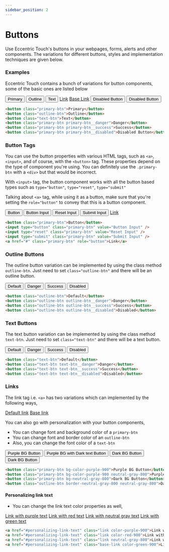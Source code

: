 ```yaml
---
sidebar_position: 2
---
```


# Buttons

Use Eccentric Touch's buttons in your webpages, forms, alerts and other components.
The variations for different buttons, styles and implementation techniques are given below.

### Examples

Eccentric Touch contains a bunch of variations for button components, some of the basic ones are listed below

<div class="button-list-wrapper">
  <button class="primary-btn">Primary</button>
  <button class="outline-btn">Outline</button>
  <button class="text-btn">Text</button>
  <a href="#" class="link">Link</a>
  <a href="#" class="base-link">Base Link</a>
  <button class="primary-btn primary-btn__disabled">Disabled Button</button>
  <button class="outline-btn outline-btn__disabled">Disabled Button</button>
</div>

```html
<button class="primary-btn">Primary</button>
<button class="outline-btn">Outline</button>
<button class="text-btn">Text</button>
<button class="primary-btn primary-btn__danger">Danger</button>
<button class="primary-btn primary-btn__success">Success</button>
<button class="primary-btn primary-btn__disabled">Disabled Button</button>
```

### Button Tags

You can use the button properties with various HTML tags, such as `<a>`, `<input>`, and of course, with the `<button>` tag. These properties depend on the type of component you're using. You can definitely use the `.primary-btn` with a `<div>` but that would be incorrect. 

With `<input>` tag, the button component works with all the button based types such as `type="button"`, `type="reset"`, `type="submit"`

Talking about `<a>` tag, while using it as a button, make sure that you're setting the `role="button"` to convey that this is a button component.

<div class="button-list-wrapper">
  <button class="primary-btn">Button</button>
  <input type="button" class="primary-btn" value="Button Input" />
  <input type="reset" class="primary-btn" value="Reset Input" />
  <input type="submit" class="primary-btn" value="Submit Input" />
  <a href="#" class="primary-btn" role="button">Link</a>
</div>

```html
<button class="primary-btn">Button</button>
<input type="button" class="primary-btn" value="Button Input" />
<input type="reset" class="primary-btn" value="Reset Input" />
<input type="submit" class="primary-btn" value="Submit Input" />
<a href="#" class="primary-btn" role="button">Link</a>
```

### Outline Buttons

The outline button variation can be implemented by using the class method `outline-btn`. Just need to set `class="outline-btn"` and there will be an outline button.

<div class="button-list-wrapper">
  <button class="outline-btn">Default</button>
  <button class="outline-btn outline-btn__danger">Danger</button>
  <button class="outline-btn outline-btn__success">Success</button>
  <button class="outline-btn outline-btn__disabled">Disabled</button>
</div>

```html
<button class="outline-btn">Default</button>
<button class="outline-btn outline-btn__danger">Danger</button>
<button class="outline-btn outline-btn__success">Success</button>
<button class="outline-btn outline-btn__disabled">Disabled</button>
```

### Text Buttons

The text button variation can be implemented by using the class method `text-btn`. Just need to set `class="text-btn"` and there will be a text button.

<div class="button-list-wrapper">
  <button class="text-btn">Default</button>
  <button class="text-btn text-btn__danger">Danger</button>
  <button class="text-btn text-btn__success">Success</button>
  <button class="text-btn text-btn__disabled">Disabled</button>
</div>

```html
<button class="text-btn">Default</button>
<button class="text-btn text-btn__danger">Danger</button>
<button class="text-btn text-btn__success">Success</button>
<button class="text-btn text-btn__disabled">Disabled</button>
```

### Links

The link tag i.e. `<a>` has two variations which can implemented by the following ways,

<div class="button-list-wrapper">
  <a href="#links" class="link">Default link</a>
  <a href="#links" class="base-link">Base link</a>
</div>

You can also go with personalization with your button components,
- You can change font and background color of a `primary-btn`
- You can change font and border color of an `outline-btn`
- Also, you can change the font color of a `text-btn`

<div class="button-list-wrapper">
  <button class="primary-btn bg-color-purple-900">Purple BG Button</button>
  <button class="primary-btn bg-color-purple-900 neutral-gray-800">Purple BG with Dark text Button</button>
  <button class="primary-btn bg-neutral-gray-800">Dark BG Button</button>
  <button class="outline-btn border-neutral-gray-800 neutral-gray-800">Dark BG Button</button>
</div>

```html
<button class="primary-btn bg-color-purple-900">Purple BG Button</button>
<button class="primary-btn bg-color-purple-900 neutral-gray-800">Purple BG with Dark text Button</button>
<button class="primary-btn bg-neutral-gray-800">Dark BG Button</button>
<button class="outline-btn border-neutral-gray-800 neutral-gray-800">Dark BG Button</button>
```

#### Personalizing link text

- You can change the link text color properties as well,

<div class="button-list-wrapper">
  <a href="#personalizing-link-text" class="link color-purple-900">Link with purple text</a>
  <a href="#personalizing-link-text" class="link color-red-900">Link with red text</a>
  <a href="#personalizing-link-text" class="link neutral-gray-800">Link with neutral gray text</a>
  <a href="#personalizing-link-text" class="base-link color-green-900">Link with green text</a>
</div>

```html
<a href="#personalizing-link-text" class="link color-purple-900">Link with purple text</a>
<a href="#personalizing-link-text" class="link color-red-900">Link with red text</a>
<a href="#personalizing-link-text" class="link neutral-gray-800">Link with neutral gray text</a>
<a href="#personalizing-link-text" class="base-link color-green-900">Link with green text</a>
```
